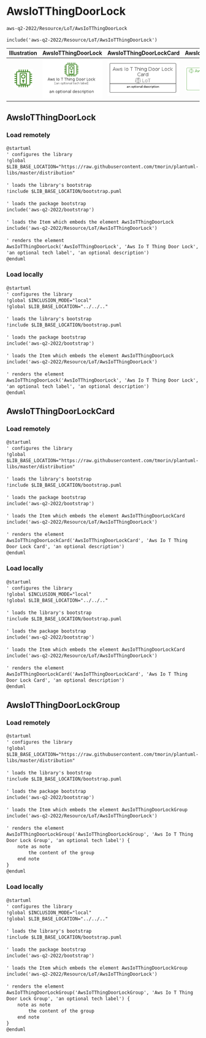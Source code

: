 # AwsIoTThingDoorLock


```text
aws-q2-2022/Resource/LoT/AwsIoTThingDoorLock
```

```text
include('aws-q2-2022/Resource/LoT/AwsIoTThingDoorLock')
```



| Illustration | AwsIoTThingDoorLock | AwsIoTThingDoorLockCard | AwsIoTThingDoorLockGroup |
| :---: | :---: | :---: | :---: |
| ![illustration for Illustration](../../../aws-q2-2022/Resource/LoT/AwsIoTThingDoorLock.png) | ![illustration for AwsIoTThingDoorLock](../../../aws-q2-2022/Resource/LoT/AwsIoTThingDoorLock.Local.png) | ![illustration for AwsIoTThingDoorLockCard](../../../aws-q2-2022/Resource/LoT/AwsIoTThingDoorLockCard.Local.png) | ![illustration for AwsIoTThingDoorLockGroup](../../../aws-q2-2022/Resource/LoT/AwsIoTThingDoorLockGroup.Local.png) |




## AwsIoTThingDoorLock

### Load remotely
```plantuml
@startuml
' configures the library
!global $LIB_BASE_LOCATION="https://raw.githubusercontent.com/tmorin/plantuml-libs/master/distribution"

' loads the library's bootstrap
!include $LIB_BASE_LOCATION/bootstrap.puml

' loads the package bootstrap
include('aws-q2-2022/bootstrap')

' loads the Item which embeds the element AwsIoTThingDoorLock
include('aws-q2-2022/Resource/LoT/AwsIoTThingDoorLock')

' renders the element
AwsIoTThingDoorLock('AwsIoTThingDoorLock', 'Aws Io T Thing Door Lock', 'an optional tech label', 'an optional description')
@enduml
```

### Load locally
```plantuml
@startuml
' configures the library
!global $INCLUSION_MODE="local"
!global $LIB_BASE_LOCATION="../../.."

' loads the library's bootstrap
!include $LIB_BASE_LOCATION/bootstrap.puml

' loads the package bootstrap
include('aws-q2-2022/bootstrap')

' loads the Item which embeds the element AwsIoTThingDoorLock
include('aws-q2-2022/Resource/LoT/AwsIoTThingDoorLock')

' renders the element
AwsIoTThingDoorLock('AwsIoTThingDoorLock', 'Aws Io T Thing Door Lock', 'an optional tech label', 'an optional description')
@enduml
```

## AwsIoTThingDoorLockCard

### Load remotely
```plantuml
@startuml
' configures the library
!global $LIB_BASE_LOCATION="https://raw.githubusercontent.com/tmorin/plantuml-libs/master/distribution"

' loads the library's bootstrap
!include $LIB_BASE_LOCATION/bootstrap.puml

' loads the package bootstrap
include('aws-q2-2022/bootstrap')

' loads the Item which embeds the element AwsIoTThingDoorLockCard
include('aws-q2-2022/Resource/LoT/AwsIoTThingDoorLock')

' renders the element
AwsIoTThingDoorLockCard('AwsIoTThingDoorLockCard', 'Aws Io T Thing Door Lock Card', 'an optional description')
@enduml
```

### Load locally
```plantuml
@startuml
' configures the library
!global $INCLUSION_MODE="local"
!global $LIB_BASE_LOCATION="../../.."

' loads the library's bootstrap
!include $LIB_BASE_LOCATION/bootstrap.puml

' loads the package bootstrap
include('aws-q2-2022/bootstrap')

' loads the Item which embeds the element AwsIoTThingDoorLockCard
include('aws-q2-2022/Resource/LoT/AwsIoTThingDoorLock')

' renders the element
AwsIoTThingDoorLockCard('AwsIoTThingDoorLockCard', 'Aws Io T Thing Door Lock Card', 'an optional description')
@enduml
```

## AwsIoTThingDoorLockGroup

### Load remotely
```plantuml
@startuml
' configures the library
!global $LIB_BASE_LOCATION="https://raw.githubusercontent.com/tmorin/plantuml-libs/master/distribution"

' loads the library's bootstrap
!include $LIB_BASE_LOCATION/bootstrap.puml

' loads the package bootstrap
include('aws-q2-2022/bootstrap')

' loads the Item which embeds the element AwsIoTThingDoorLockGroup
include('aws-q2-2022/Resource/LoT/AwsIoTThingDoorLock')

' renders the element
AwsIoTThingDoorLockGroup('AwsIoTThingDoorLockGroup', 'Aws Io T Thing Door Lock Group', 'an optional tech label') {
    note as note
        the content of the group
    end note
}
@enduml
```

### Load locally
```plantuml
@startuml
' configures the library
!global $INCLUSION_MODE="local"
!global $LIB_BASE_LOCATION="../../.."

' loads the library's bootstrap
!include $LIB_BASE_LOCATION/bootstrap.puml

' loads the package bootstrap
include('aws-q2-2022/bootstrap')

' loads the Item which embeds the element AwsIoTThingDoorLockGroup
include('aws-q2-2022/Resource/LoT/AwsIoTThingDoorLock')

' renders the element
AwsIoTThingDoorLockGroup('AwsIoTThingDoorLockGroup', 'Aws Io T Thing Door Lock Group', 'an optional tech label') {
    note as note
        the content of the group
    end note
}
@enduml
```

